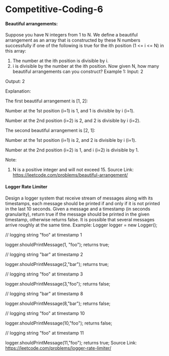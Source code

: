 # Competitive-Coding-6

#### Beautiful arrangements:
Suppose you have N integers from 1 to N. We define a beautiful arrangement as an array that is constructed by these N numbers successfully if one of the following is true for the ith position (1 <= i <= N) in this array:
1.	The number at the ith position is divisible by i.
2.	i is divisible by the number at the ith position.
Now given N, how many beautiful arrangements can you construct?
Example 1:
Input: 2

Output: 2

Explanation: 



The first beautiful arrangement is [1, 2]:



Number at the 1st position (i=1) is 1, and 1 is divisible by i (i=1).



Number at the 2nd position (i=2) is 2, and 2 is divisible by i (i=2).



The second beautiful arrangement is [2, 1]:



Number at the 1st position (i=1) is 2, and 2 is divisible by i (i=1).



Number at the 2nd position (i=2) is 1, and i (i=2) is divisible by 1.

Note:
1.	N is a positive integer and will not exceed 15.
Source Link: https://leetcode.com/problems/beautiful-arrangement/


#### Logger Rate Limiter
Design a logger system that receive stream of messages along with its timestamps, each message should be printed if and only if it is not printed in the last 10 seconds.
Given a message and a timestamp (in seconds granularity), return true if the message should be printed in the given timestamp, otherwise returns false.
It is possible that several messages arrive roughly at the same time.
Example:
Logger logger = new Logger();



// logging string "foo" at timestamp 1

logger.shouldPrintMessage(1, "foo"); returns true; 



// logging string "bar" at timestamp 2

logger.shouldPrintMessage(2,"bar"); returns true;



// logging string "foo" at timestamp 3

logger.shouldPrintMessage(3,"foo"); returns false;



// logging string "bar" at timestamp 8

logger.shouldPrintMessage(8,"bar"); returns false;



// logging string "foo" at timestamp 10

logger.shouldPrintMessage(10,"foo"); returns false;



// logging string "foo" at timestamp 11

logger.shouldPrintMessage(11,"foo"); returns true;
Source Link: https://leetcode.com/problems/logger-rate-limiter/
